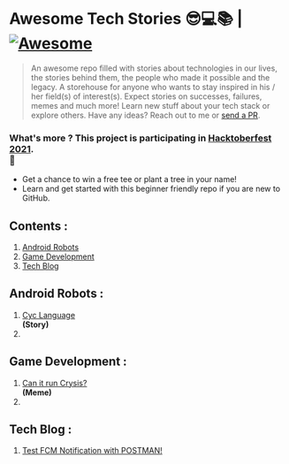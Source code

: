 # Awesome Tech Stories 😎💻📚 | [![Awesome](https://cdn.rawgit.com/sindresorhus/awesome/d7305f38d29fed78fa85652e3a63e154dd8e8829/media/badge.svg)](https://github.com/sindresorhus/awesome)

> An awesome repo filled with stories about technologies in our lives, the stories behind them, the people who made it possible and the legacy. A storehouse for anyone who wants
> to stay inspired in his / her field(s) of interest(s).
> Expect stories on successes, failures, memes and much more!
> Learn new stuff about your tech stack or explore others. 
> Have any ideas? Reach out to me or [send a PR](https://github.com/SwapnilChand/awesome-tech-stories/blob/main/CONTRIBUTING.md).

### What's more ? This project is participating in [Hacktoberfest 2021](https://hacktoberfest.digitalocean.com/).<br> 🤩
  - Get a chance to win a free tee or plant a tree in your name!
  - Learn and get started with this beginner friendly repo if you are new to GitHub.
 
## Contents :
 1. [Android Robots](#android-robots)
 2. [Game Development](#game-development)
 3. [Tech Blog](#tech-blog)


## Android Robots :
  1. [Cyc Language](https://moral-robots.com/feature/cyc-making-computers-with-common-sense/)<br>**(Story)**
  2. 

## Game Development :
  1. [Can it run Crysis?](https://knowyourmeme.com/memes/but-can-it-run-crysis)<br>**(Meme)**
  2. 

## Tech Blog :
  1. [Test FCM Notification with POSTMAN!](https://medium.com/android-school/test-fcm-notification-with-postman-f91ba08aacc3)
